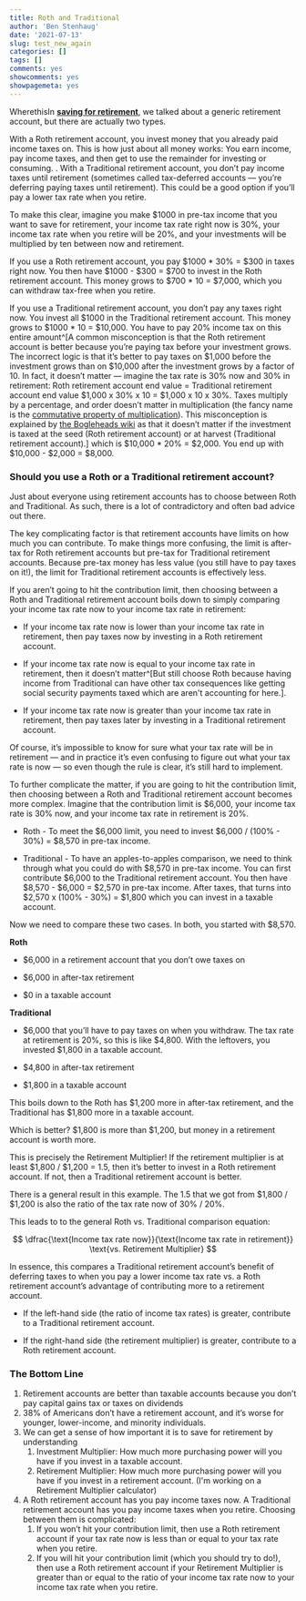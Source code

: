 ```yaml
---
title: Roth and Traditional
author: 'Ben Stenhaug'
date: '2021-07-13'
slug: test_new_again
categories: []
tags: []
comments: yes
showcomments: yes
showpagemeta: yes
---
```


WherethisIn [**saving for retirement**](https://www.benstenhaug.com/finance/investing_for_retirement/), we talked about a generic retirement account, but there are actually two types.

With a Roth retirement account, you invest money that you already paid income taxes on. This is how just about all money works: You earn income, pay income taxes, and then get to use the remainder for investing or consuming. 
.
With a Traditional retirement account, you don’t pay income taxes until retirement (sometimes called tax-deferred accounts — you’re deferring paying taxes until retirement). This could be a good option if you’ll pay a lower tax rate when you retire.

To make this clear, imagine you make $1000 in pre-tax income that you want to save for retirement, your income tax rate right now is 30%, your income tax rate when you retire will be 20%, and your investments will be multiplied by ten between now and retirement.

If you use a Roth retirement account, you pay $1000 * 30% = $300 in taxes right now. You then have $1000 - $300 = $700 to invest in the Roth retirement account. This money grows to $700 * 10 = $7,000, which you can withdraw tax-free when you retire.

If you use a Traditional retirement account, you don’t pay any taxes right now. You invest all $1000 in the Traditional retirement account. This money grows to $1000 * 10 = $10,000. You have to pay 20% income tax on this entire amount^[A common misconception is that the Roth retirement account is better because you’re paying tax before your investment grows. The incorrect logic is that it’s better to pay taxes on $1,000 before the investment grows than on $10,000 after the investment grows by a factor of 10. In fact, it doesn’t matter — imagine the tax rate is 30% now and 30% in retirement: Roth retirement account end value = Traditional retirement account end value $1,000 x 30% x 10 = $1,000 x 10 x 30%. Taxes multiply by a percentage, and order doesn’t matter in multiplication (the fancy name is the [commutative property of multiplication](http://www.mathematicsdictionary.com/english/vmd/full/c/vepropertyofmultiplication.htm)). This misconception is explained by [the Bogleheads wiki](https://www.bogleheads.org/wiki/Traditional_versus_Roth#Common_misconceptions) as that it doesn’t matter if the investment is taxed at the seed (Roth retirement account) or at harvest (Traditional retirement account).] which is $10,000 * 20% = $2,000. You end up with $10,000 - $2,000 = $8,000.

### Should you use a Roth or a Traditional retirement account?

Just about everyone using retirement accounts has to choose between Roth and Traditional. As such, there is a lot of contradictory and often bad advice out there.

The key complicating factor is that retirement accounts have limits on how much you can contribute. To make things more confusing, the limit is after-tax for Roth retirement accounts but pre-tax for Traditional retirement accounts. Because pre-tax money has less value (you still have to pay taxes on it!), the limit for Traditional retirement accounts is effectively less.

If you aren’t going to hit the contribution limit, then choosing between a Roth and Traditional retirement account boils down to simply comparing your income tax rate now to your income tax rate in retirement:

- If your income tax rate now is lower than your income tax rate in retirement, then pay taxes now by investing in a Roth retirement account.

- If your income tax rate now is equal to your income tax rate in retirement, then it doesn’t matter^[But still choose Roth because having income from Traditional can have other tax consequences like getting social security payments taxed which are aren't accounting for here.].

- If your income tax rate now is greater than your income tax rate in retirement, then pay taxes later by investing in a Traditional retirement account.

Of course, it’s impossible to know for sure what your tax rate will be in retirement — and in practice it’s even confusing to figure out what your tax rate is now — so even though the rule is clear, it’s still hard to implement.

To further complicate the matter, if you are going to hit the contribution limit, then choosing between a Roth and Traditional retirement account becomes more complex. Imagine that the contribution limit is $6,000, your income tax rate is 30% now, and your income tax rate in retirement is 20%.

- Roth - To meet the $6,000 limit, you need to invest $6,000 / (100% - 30%) = $8,570 in pre-tax income.

- Traditional - To have an apples-to-apples comparison, we need to think through what you could do with $8,570 in pre-tax income. You can first contribute $6,000 to the Traditional retirement account. You then have $8,570 - $6,000 = $2,570 in pre-tax income. After taxes, that turns into $2,570 x (100% - 30%) = $1,800 which you can invest in a taxable account.

Now we need to compare these two cases. In both, you started with $8,570.

**Roth**

- $6,000 in a retirement account that you don’t owe taxes on

- $6,000 in after-tax retirement

- $0 in a taxable account

**Traditional**

- $6,000 that you’ll have to pay taxes on when you withdraw. The tax rate at retirement is 20%, so this is like $4,800. With the leftovers, you invested $1,800 in a taxable account.

- $4,800 in after-tax retirement

- $1,800 in a taxable account

This boils down to the Roth has $1,200 more in after-tax retirement, and the Traditional has $1,800 more in a taxable account.

Which is better? $1,800 is more than $1,200, but money in a retirement account is worth more.

This is precisely the Retirement Multiplier! If the retirement multiplier is at least $1,800 / $1,200 = 1.5, then it’s better to invest in a Roth retirement account. If not, then a Traditional retirement account is better.

There is a general result in this example. The 1.5 that we got from $1,800 / $1,200 is also the ratio of the tax rate now of 30% / 20%.

This leads to to the general Roth vs. Traditional comparison equation:

$$
\dfrac{\text{Income tax rate now}}{\text{Income tax rate in retirement}} \text{vs. Retirement Multiplier} 
$$

In essence, this compares a Traditional retirement account’s benefit of deferring taxes to when you pay a lower income tax rate vs. a Roth retirement account’s advantage of contributing more to a retirement account.

- If the left-hand side (the ratio of income tax rates) is greater, contribute to a Traditional retirement account.

- If the right-hand side (the retirement multiplier) is greater, contribute to a Roth retirement account.

### The Bottom Line

1. Retirement accounts are better than taxable accounts because you don’t pay capital gains tax or taxes on dividends
1. 38% of Americans don’t have a retirement account, and it’s worse for younger, lower-income, and minority individuals.
1. We can get a sense of how important it is to save for retirement by understanding
    1. Investment Multiplier: How much more purchasing power will you have if you invest in a taxable account.
    1. Retirement Multiplier: How much more purchasing power will you have if you invest in a retirement account. (I'm working on a Retirement Multiplier calculator)
1. A Roth retirement account has you pay income taxes now. A Traditional retirement account has you pay income taxes when you retire. Choosing between them is complicated:
    1. If you won’t hit your contribution limit, then use a Roth retirement account if your tax rate now is less than or equal to your tax rate when you retire.
    1. If you will hit your contribution limit (which you should try to do!), then use a Roth retirement account if your Retirement Multiplier is greater than or equal to the ratio of your income tax rate now to your income tax rate when you retire.
